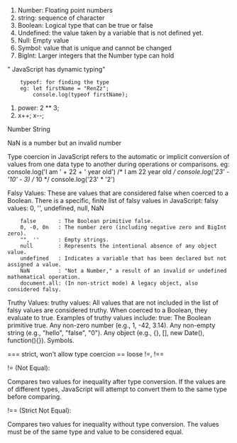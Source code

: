 <!-- Datatypes -->
1. Number: Floating point numbers
2. string: sequence of character
3. Boolean: Logical type that can be true or false
4. Undefined: the value taken by a variable that is not defined yet.
5. Null: Empty value
6. Symbol: value that is unique and cannot be changed
7. BigInt: Larger integers that the Number type can hold

" JavaScript has dynamic typing"

        typeof: for finding the type
        eg: let firstName = "RenZz";
            console.log(typeof firstName);
<!-- Operators -->
1. power: 2 ** 3;                  
2. x++; x--;

<!-- operator preceedence -->             

<!-- type conversion -->
Number
String

<!-- NaN -->
NaN is a number but an invalid number
 
<!-- type coercion -->

Type coercion in JavaScript refers to the automatic or implicit conversion of 
values from one data type to another during operations or comparisons.
eg: console.log('I am ' + 22 + ' year old') /* I am 22 year old */
    console.log('23' - '10' - 3) /* 10 */
    console.log('23' * '2')

<!-- Truthy and falsy values -->

Falsy Values:
    These are values that are considered false when coerced to a Boolean. There is a specific, finite list of falsy values in JavaScript:
            falsy values: 0, '', undefined, null, NaN

        false       : The Boolean primitive false.
        0, -0, 0n   : The number zero (including negative zero and BigInt zero).
        "", ''      : Empty strings.
        null        : Represents the intentional absence of any object value.
        undefined   : Indicates a variable that has been declared but not assigned a value.
        NaN         : "Not a Number," a result of an invalid or undefined mathematical operation.
        document.all: (In non-strict mode) A legacy object, also considered falsy.

Truthy Values:
            truthy values: 
    All values that are not included in the list of falsy values are considered truthy. When coerced to a Boolean, they evaluate to true. Examples of truthy values include:
        true: The Boolean primitive true.
        Any non-zero number (e.g., 1, -42, 3.14).
        Any non-empty string (e.g., "hello", "false", "0").
        Any object (e.g., {}, [], new Date(), function(){}).
        Symbols.       

<!-- Assignment(=) and comparision(==, ===) -->

=== strict, won't allow type coercion
== loose
!=, !==

!= (Not Equal):

Compares two values for inequality after type conversion.
If the values are of different types, JavaScript will attempt to convert them to the same type before comparing.

!== (Strict Not Equal):

Compares two values for inequality without type conversion.
The values must be of the same type and value to be considered equal.